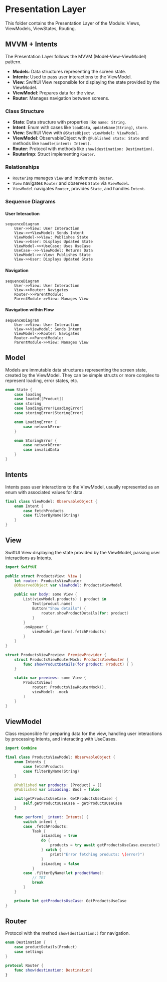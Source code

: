 # Presentation Layer

This folder contains the Presentation Layer of the Module: Views, ViewModels, ViewStates, Routing.

## MVVM + Intents
The Presentation Layer follows the MVVM (Model-View-ViewModel) pattern.

- **Models**: Data structures representing the screen state.
- **Intents**: Used to pass user interactions to the ViewModel.
- **View**: SwiftUI View responsible for displaying the state provided by the ViewModel.
- **ViewModel**: Prepares data for the view.
- **Router**: Manages navigation between screens.

### Class Structure
- **State**: Data structure with properties like `name: String`.
- **Intent**: Enum with cases like `loadData`, `updateName(String)`, `store`.
- **View**: SwiftUI View with `@StateObject viewModel: ViewModel`.
- **ViewModel**: ObservableObject with `@Published state: State` and methods like `handle(intent: Intent)`.
- **Router**: Protocol with methods like `show(destination: Destination)`.
- **RouterImp**: Struct implementing `Router`.

### Relationships
- `RouterImp` manages `View` and implements `Router`.
- `View` navigates `Router` and observes `State` via `ViewModel`.
- `ViewModel` navigates `Router`, provides `State`, and handles `Intent`.

### Sequence Diagrams

#### User Interaction
```mermaid
sequenceDiagram
    User->>View: User Interaction
    View->>+ViewModel: Sends Intent
    ViewModel->>View: Publishes State
    View->>User: Displays Updated State
    ViewModel->>+UseCase: Uses UseCase
    UseCase-->>-ViewModel: Returns Data
    ViewModel->>-View: Publishes State
    View->>User: Displays Updated State
```

#### Navigation
```mermaid
sequenceDiagram
    User->>View: User Interaction
    View->>Router: Navigates
    Router->>ParentModule: 
    ParentModule->>View: Manages View
```

#### Navigation within Flow
```mermaid
sequenceDiagram
    User->>View: User Interaction
    View->>ViewModel: Sends Intent
    ViewModel->>Router: Navigates
    Router->>ParentModule: 
    ParentModule->>View: Manages View
```

## Model
Models are immutable data structures representing the screen state, created by the ViewModel. They can be simple structs or more complex to represent loading, error states, etc.

```swift
enum State {
    case loading
    case loaded([Product])
    case storing
    case loadingError(LoadingError)
    case storingError(StoringError)

    enum LoadingError {
        case networkError
    }

    enum StoringError {
        case networkError
        case invalidData
    }
}
```

## Intents
Intents pass user interactions to the ViewModel, usually represented as an enum with associated values for data.

```swift
final class ViewModel: ObservableObject {
    enum Intent {
        case fetchProducts
        case filterByName(String)
    }
}
```

## View
SwiftUI View displaying the state provided by the ViewModel, passing user interactions as Intents.

```swift
import SwiftUI

public struct ProductsView: View {
    let router: ProductsViewRouter
    @ObservedObject var viewModel: ProductsViewModel

    public var body: some View {
        List(viewModel.products) { product in
            Text(product.name)
            Button("Show details") {
                router.showProductDetails(for: product)
            }
        }
        .onAppear {
            viewModel.perform(.fetchProducts)
        }
    }
}

struct ProductsViewPreview: PreviewProvider {
    struct ProductsViewRouterMock: ProductsViewRouter {
        func showProductDetails(for product: Product) { }
    }

    static var previews: some View {
        ProductsView(
            router: ProductsViewRouterMock(),
            viewModel: .mock
        )
    }
}
```

## ViewModel
Class responsible for preparing data for the view, handling user interactions by processing Intents, and interacting with UseCases.

```swift
import Combine

final class ProductsViewModel: ObservableObject {
    enum Intents {
        case fetchProducts
        case filterByName(String)
    }

    @Published var products: [Product] = []
    @Published var isLoading: Bool = false

    init(getProductsUseCase: GetProductsUseCase) {
        self.getProductsUseCase = getProductsUseCase
    }

    func perform(_ intent: Intents) {
        switch intent {
        case .fetchProducts:
            Task {
                isLoading = true
                do {
                    products = try await getProductsUseCase.execute()
                } catch {
                    print("Error fetching products: \(error)")
                }
                isLoading = false
            }
        case .filterByName(let productName):
            // TBI
            break
        }
    }

    private let getProductsUseCase: GetProductsUseCase
}
```

## Router
Protocol with the method `show(destination:)` for navigation.

```swift
enum Destination {
    case productDetails(Product)
    case settings
}

protocol Router {
    func show(destination: Destination)
}
```
